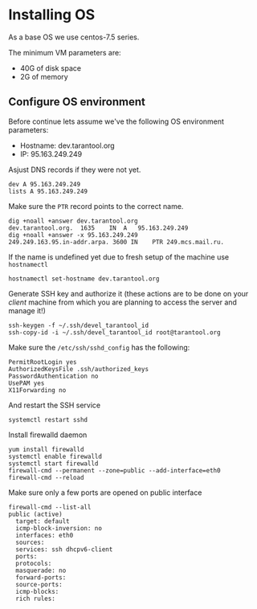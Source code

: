 Installing OS
=============

As a base OS we use centos-7.5 series.

The minimum VM parameters are:

 - 40G of disk space
 - 2G of memory

Configure OS environment
------------------------

Before continue lets assume we've the following OS environment parameters:

 - Hostname: dev.tarantool.org
 - IP: 95.163.249.249

Asjust DNS records if they were not yet.
```
dev A 95.163.249.249
lists A 95.163.249.249
```

Make sure the `PTR` record points to the correct name.
```
dig +noall +answer dev.tarantool.org
dev.tarantool.org.	1635	IN	A	95.163.249.249
dig +noall +answer -x 95.163.249.249
249.249.163.95.in-addr.arpa. 3600 IN	PTR	249.mcs.mail.ru.
```

If the name is undefined yet due to fresh setup of the machine use `hostnamectl`
```
hostnamectl set-hostname dev.tarantool.org
```

Generate SSH key and authorize it (these actions are to be done on your
_client_ machine from which you are planning to access the server and
manage it!)
```
ssh-keygen -f ~/.ssh/devel_tarantool_id
ssh-copy-id -i ~/.ssh/devel_tarantool_id root@tarantool.org
```

Make sure the `/etc/ssh/sshd_config` has the following:
```
PermitRootLogin yes
AuthorizedKeysFile .ssh/authorized_keys
PasswordAuthentication no
UsePAM yes
X11Forwarding no
```

And restart the SSH service
```
systemctl restart sshd
```

Install firewalld daemon
```
yum install firewalld
systemctl enable firewalld
systemctl start firewalld
firewall-cmd --permanent --zone=public --add-interface=eth0
firewall-cmd --reload
```

Make sure only a few ports are opened on public interface
```
firewall-cmd --list-all
public (active)
  target: default
  icmp-block-inversion: no
  interfaces: eth0
  sources: 
  services: ssh dhcpv6-client
  ports: 
  protocols: 
  masquerade: no
  forward-ports: 
  source-ports: 
  icmp-blocks: 
  rich rules: 
```
